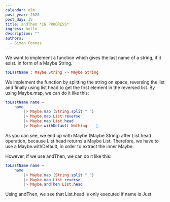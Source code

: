 ```yaml
---
calendar: elm
post_year: 2020
post_day: 15
title: andThen *IN PROGRESS*
ingress: hello
description: ""
authors:
  - Simen Fonnes
---
```

We want to implement a function which gives the last name of a string, if it exist. In form of a Maybe String. 

```elm
toLastName : Maybe String -> Maybe String
```
We implement the function by splitting the string on space, reversing the list and finally using list head to get the first element in the reversed list. By using Maybe.map, we can do it like this:

```elm
toLastName name =
    name
        |> Maybe.map (String.split " ")
        |> Maybe.map List.reverse
        |> Maybe.map List.head
        |> Maybe.withDefault Nothing -- 🤮
```

As you can see, we end up with Maybe (Maybe String) after List.head operation, because List.head returns a Maybe List. Therefore, we have to use a Maybe.withDefault, in order to extract the inner Maybe.

However, if we use andThen, we can do it like this:

```elm
toLastName name =
    name
        |> Maybe.map (String.split " ")
        |> Maybe.map List.reverse
        |> Maybe.andThen List.head
```

Using andThen, we see that List.head is only executed if name is Just. 